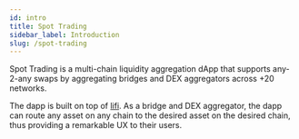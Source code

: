```yaml
---
id: intro
title: Spot Trading
sidebar_label: Introduction
slug: /spot-trading
---
```


Spot Trading is a multi-chain liquidity aggregation dApp that supports any-2-any swaps by aggregating bridges and DEX aggregators across +20 networks.

The dapp is built on top of [lifi](https://docs.li.fi/). As a bridge and DEX aggregator, the dapp can route any asset on any chain to the desired asset on the desired chain, thus providing a remarkable UX to their users.  
